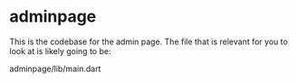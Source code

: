 # adminpage

This is the codebase for the admin page. The file that is relevant for you to look at is likely going to be:

adminpage/lib/main.dart